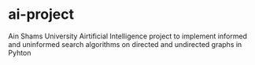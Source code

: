# ai-project
Ain Shams University Airtificial Intelligence project to implement informed and uninformed search algorithms on directed and undirected graphs in Pyhton
